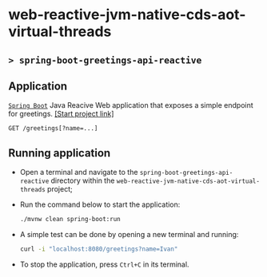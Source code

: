 # web-reactive-jvm-native-cds-aot-virtual-threads
## `> spring-boot-greetings-api-reactive`

## Application

[`Spring Boot`](https://docs.spring.io/spring-boot/index.html) Java Reacive Web application that exposes a simple endpoint for greetings. [[Start project link]](https://start.spring.io/#!type=maven-project&language=java&platformVersion=3.4.3&packaging=jar&jvmVersion=21&groupId=com.ivanfranchin&artifactId=spring-boot-greetings-api-reactive&name=spring-boot-greetings-api-reactive&description=Demo%20project%20for%20Spring%20Boot&packageName=com.ivanfranchin.springbootgreetingsapireactive&dependencies=webflux)
```text
GET /greetings[?name=...]
```

## Running application

- Open a terminal and navigate to the `spring-boot-greetings-api-reactive` directory within the `web-reactive-jvm-native-cds-aot-virtual-threads` project;

- Run the command below to start the application:
  ```bash
  ./mvnw clean spring-boot:run
  ```

- A simple test can be done by opening a new terminal and running:
  ```bash
  curl -i "localhost:8080/greetings?name=Ivan"
  ```

- To stop the application, press `Ctrl+C` in its terminal.
